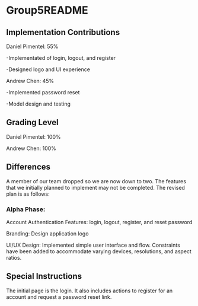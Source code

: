 # Group5README

## Implementation Contributions

Daniel Pimentel: 55%


-Implementated of login, logout, and register


-Designed logo and UI experience


Andrew Chen: 45%


-Implemented password reset 


-Model design and testing

## Grading Level

Daniel Pimentel: 100%


Andrew Chen: 100%

## Differences

A member of our team dropped so we are now down to two. The features that we initially planned to implement may not be completed. The revised plan is as follows:

### Alpha Phase:

Account Authentication Features: login, logout, register, and reset password


Branding: Design application logo


UI/UX Design: Implemented simple user interface and flow. Constraints have been added to accommodate varying devices, resolutions, and aspect ratios.


## Special Instructions
The initial page is the login. It also includes actions to register for an account and request a password reset link. 

